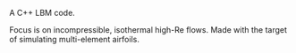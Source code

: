 A C++ LBM code.

Focus is on incompressible, isothermal high-Re flows. Made with the target of simulating multi-element airfoils.

